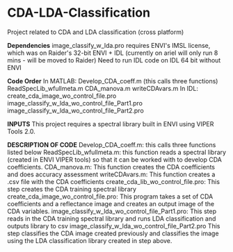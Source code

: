 # CDA-LDA-Classification
Project related to CDA and LDA classification (cross platform)

**Dependencies**
image_classify_w_lda.pro requires ENVI's IMSL license, which was on Raider's 32-bit ENVI + IDL
(currently on ariel will only run 8 mins - will be moved to Raider)
Need to run IDL code on IDL 64 bit without ENVI

**Code Order**
In MATLAB:
Develop_CDA_coeff.m (this calls three functions)
  ReadSpecLib_wfullmeta.m
  CDA_manova.m
  writeCDAvars.m
In IDL:
create_cda_image_wo_control_file.pro
image_classify_w_lda_wo_control_file_Part1.pro
image_classify_w_lda_wo_control_file_Part2.pro

**INPUTS**
This project requires a spectral library built in ENVI using VIPER Tools 2.0.

**DESCRIPTION OF CODE**
Develop_CDA_coeff.m: this calls three functions listed below
ReadSpecLib_wfullmeta.m: this function reads a spectral library (created in ENVI VIPER tools) so that it can be worked with to develop CDA coefficients.
CDA_manova.m: This function creates the CDA coefficients and does accuracy assessment
writeCDAvars.m: This function creates a .csv file with the CDA coefficients
create_cda_lib_wo_control_file.pro: This step creates the CDA training spectral library
create_cda_image_wo_control_file.pro: This program takes a set of CDA coefficients and a reflectance image and creates an output image of the CDA variables.
image_classify_w_lda_wo_control_file_Part1.pro: This step reads in the CDA training spectral library and runs LDA classification and outputs library to csv
image_classify_w_lda_wo_control_file_Part2.pro This step classifies the CDA image created previously and classifies the image using the LDA classification library created in step above.
